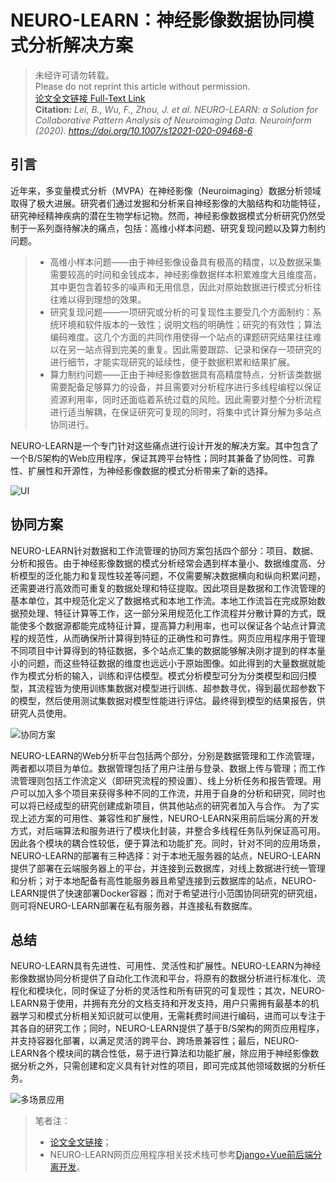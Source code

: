 # NEURO-LEARN：神经影像数据协同模式分析解决方案

> 未经许可请勿转载。  
> Please do not reprint this article without permission.  
> [论文全文链接 Full-Text Link](https://rdcu.be/b4NCq)  
> **Citation:** *Lei, B., Wu, F., Zhou, J. et al. NEURO-LEARN: a Solution for Collaborative Pattern Analysis of Neuroimaging Data. Neuroinform (2020). https://doi.org/10.1007/s12021-020-09468-6*

## 引言

近年来，多变量模式分析（MVPA）在神经影像（Neuroimaging）数据分析领域取得了极大进展。研究者们通过发掘和分析来自神经影像的大脑结构和功能特征，研究神经精神疾病的潜在生物学标记物。然而，神经影像数据模式分析研究仍然受制于一系列亟待解决的痛点，包括：高维小样本问题、研究复现问题以及算力制约问题。

> - 高维小样本问题——由于神经影像设备具有极高的精度，以及数据采集需要较高的时间和金钱成本，神经影像数据样本积累难度大且维度高，其中更包含着较多的噪声和无用信息，因此对原始数据进行模式分析往往难以得到理想的效果。
> - 研究复现问题——一项研究或分析的可复现性主要受几个方面制约：系统环境和软件版本的一致性；说明文档的明确性；研究的有效性；算法编码难度。这几个方面的共同作用使得一个站点的课题研究结果往往难以在另一站点得到完美的重复。因此需要跟踪、记录和保存一项研究的进行细节，才能实现研究的延续性，便于数据积累和结果扩展。
> - 算力制约问题——正由于神经影像数据具有高精度特点，分析该类数据需要配备足够算力的设备，并且需要对分析程序进行多线程编程以保证资源利用率，同时还面临着系统过载的风险。因此需要对整个分析流程进行适当解耦，在保证研究可复现的同时，将集中式计算分解为多站点协同进行。

NEURO-LEARN是一个专门针对这些痛点进行设计开发的解决方案。其中包含了一个B/S架构的Web应用程序，保证其跨平台特性；同时其兼备了协同性、可靠性、扩展性和开源性，为神经影像数据的模式分析带来了新的选择。

![UI](https://upload-images.jianshu.io/upload_images/13702947-8444e1bd85822834.png?imageMogr2/auto-orient/strip%7CimageView2/2/w/1240)

## 协同方案

NEURO-LEARN针对数据和工作流管理的协同方案包括四个部分：项目、数据、分析和报告。由于神经影像数据的模式分析经常会遇到样本量小、数据维度高、分析模型的泛化能力和复现性较差等问题，不仅需要解决数据横向和纵向积累问题，还需要进行高效而可重复的数据处理和特征提取。因此项目是数据和工作流管理的基本单位，其中规范化定义了数据格式和本地工作流。本地工作流旨在完成原始数据预处理、特征计算等工作，这一部分采用规范化工作流程并分散计算的方式，既能使多个数据源都能完成特征计算，提高算力利用率，也可以保证各个站点计算流程的规范性，从而确保所计算得到特征的正确性和可靠性。网页应用程序用于管理不同项目中计算得到的特征数据，多个站点汇集的数据能够解决刚才提到的样本量小的问题，而这些特征数据的维度也远远小于原始图像。如此得到的大量数据就能作为模式分析的输入，训练和评估模型。模式分析模型可分为分类模型和回归模型，其流程皆为使用训练集数据对模型进行训练、超参数寻优，得到最优超参数下的模型，然后使用测试集数据对模型性能进行评估。最终得到模型的结果报告，供研究人员使用。

![协同方案](https://upload-images.jianshu.io/upload_images/13702947-6ee54bae97506a00.png?imageMogr2/auto-orient/strip%7CimageView2/2/w/1240)

NEURO-LEARN的Web分析平台包括两个部分，分别是数据管理和工作流管理，两者都以项目为单位。数据管理包括了用户注册与登录、数据上传与管理；而工作流管理则包括工作流定义（即研究流程的预设置）、线上分析任务和报告管理。用户可以加入多个项目来获得多种不同的工作流，并用于自身的分析和研究，同时也可以将已经成型的研究创建成新项目，供其他站点的研究者加入与合作。
为了实现上述方案的可用性、兼容性和扩展性，NEURO-LEARN采用前后端分离的开发方式，对后端算法和服务进行了模块化封装，并整合多线程任务队列保证高可用。因此各个模块的耦合性较低，便于算法和功能扩充。同时，针对不同的应用场景，NEURO-LEARN的部署有三种选择：对于本地无服务器的站点，NEURO-LEARN提供了部署在云端服务器上的平台，并连接到云数据库，对线上数据进行统一管理和分析；对于本地配备有高性能服务器且希望连接到云数据库的站点，NEURO-LEARN提供了快速部署Docker容器；而对于希望进行小范围协同研究的研究组，则可将NEURO-LEARN部署在私有服务器，并连接私有数据库。

## 总结

NEURO-LEARN具有先进性、可用性、灵活性和扩展性。NEURO-LEARN为神经影像数据协同分析提供了自动化工作流和平台，将原有的数据分析进行标准化、流程化和模块化，同时保证了分析的灵活性和所有研究的可复现性；其次，NEURO-LEARN易于使用，并拥有充分的文档支持和开发支持，用户只需拥有最基本的机器学习和模式分析相关知识就可以使用，无需耗费时间进行编码，进而可以专注于其各自的研究工作；同时，NEURO-LEARN提供了基于B/S架构的网页应用程序，并支持容器化部署，以满足灵活的跨平台、跨场景兼容性；最后，NEURO-LEARN各个模块间的耦合性低，易于进行算法和功能扩展，除应用于神经影像数据分析之外，只需创建和定义具有针对性的项目，即可完成其他领域数据的分析任务。

![多场景应用](https://upload-images.jianshu.io/upload_images/13702947-092edf609dcc8b25.png?imageMogr2/auto-orient/strip%7CimageView2/2/w/1240)

> 笔者注：
> - [论文全文链接](https://rdcu.be/b4NCq)；
> - NEURO-LEARN网页应用程序相关技术栈可参考[Django+Vue前后端分离开发](https://www.jianshu.com/p/0a75d9083247)。
